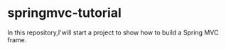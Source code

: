 # springmvc-tutorial
In this repository,I'will start a project to show how to build a Spring MVC frame.
